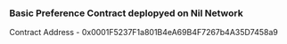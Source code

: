 ### Basic Preference Contract deplopyed on Nil Network

Contract Address - 0x0001F5237F1a801B4eA69B4F7267b4A35D7458a9
